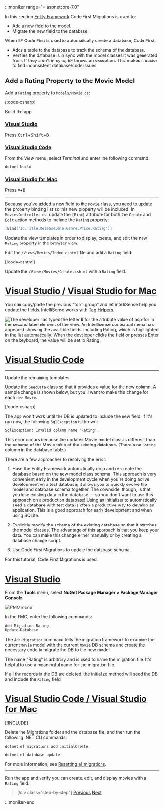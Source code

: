 :::moniker range="= aspnetcore-7.0"

In this section [Entity Framework](/ef/core/get-started/aspnetcore/new-db) Code First Migrations is used to:

* Add a new field to the model.
* Migrate the new field to the database.

When EF Code First is used to automatically create a database, Code First:

* Adds a table to the database to  track the schema of the database.
* Verifies the database is in sync with the model classes it was generated from. If they aren't in sync, EF throws an exception. This makes it easier to find inconsistent database/code issues.

## Add a Rating Property to the Movie Model

Add a `Rating` property to `Models/Movie.cs`:

[!code-csharp[](~/tutorials/first-mvc-app/start-mvc/sample/MvcMovie70/Models/Movie.cs?name=snippet_AddRating&highlight=19)]

Build the app

### [Visual Studio](#tab/visual-studio)

Press <kbd>Ctrl</kbd>+<kbd>Shift</kbd>+<kbd>B</kbd>

### [Visual Studio Code](#tab/visual-studio-code)

From the *View* menu, select *Terminal* and enter the following command:

```dotnetcli
dotnet build
```

### [Visual Studio for Mac](#tab/visual-studio-mac)

Press <kbd>⌘</kbd>+<kbd>B</kbd>

---

Because you've added a new field to the `Movie` class, you need to update the property binding list so this new property will be included. In `MoviesController.cs`, update the `[Bind]` attribute for both the `Create` and `Edit` action methods to include the `Rating` property:

```csharp
[Bind("Id,Title,ReleaseDate,Genre,Price,Rating")]
```

Update the view templates in order to display, create, and edit the new `Rating` property in the browser view.

Edit the `/Views/Movies/Index.cshtml` file and add a `Rating` field:

[!code-cshtml[](~/tutorials/first-mvc-app/start-mvc/sample/MvcMovie70/Views/Movies/IndexGenreRating.cshtml?highlight=16-18,38-40&range=24-72)]

Update the `/Views/Movies/Create.cshtml` with a `Rating` field.

# [Visual Studio / Visual Studio for Mac](#tab/visual-studio+visual-studio-mac)

You can copy/paste the previous "form group" and let intelliSense help you update the fields. IntelliSense works with [Tag Helpers](xref:mvc/views/tag-helpers/intro).

![The developer has typed the letter R for the attribute value of asp-for in the second label element of the view. An Intellisense contextual menu has appeared showing the available fields, including Rating, which is highlighted in the list automatically. When the developer clicks the field or presses Enter on the keyboard, the value will be set to Rating.](~/tutorials/first-mvc-app/new-field/_static/cr.png)

# [Visual Studio Code](#tab/visual-studio-code)

<!-- This tab intentionally left blank. -->

---

Update the remaining templates.

Update the `SeedData` class so that it provides a value for the new column. A sample change is shown below, but you'll want to make this change for each `new Movie`.

[!code-csharp[](~/tutorials/first-mvc-app/start-mvc/sample/MvcMovie70/Models/SeedDataRating.cs?name=snippet_SeedRating&highlight=6)]

The app won't work until the DB is updated to include the new field. If it's run now, the following `SqlException` is thrown:

`SqlException: Invalid column name 'Rating'.`

This error occurs because the updated Movie model class is different than the schema of the Movie table of the existing database. (There's no `Rating` column in the database table.)

There are a few approaches to resolving the error:

1. Have the Entity Framework automatically drop and re-create the database based on the new model class schema. This approach is very convenient early in the development cycle when you're doing active development on a test database; it allows you to quickly evolve the model and database schema together. The downside, though, is that you lose existing data in the database — so you don't want to use this approach on a production database! Using an initializer to automatically seed a database with test data is often a productive way to develop an application. This is a good approach for early development and when using SQLite.

2. Explicitly modify the schema of the existing database so that it matches the model classes. The advantage of this approach is that you keep your data. You can make this change either manually or by creating a database change script.

3. Use Code First Migrations to update the database schema.

For this tutorial, Code First Migrations is used.

# [Visual Studio](#tab/visual-studio)

From the **Tools** menu, select **NuGet Package Manager > Package Manager Console**.

  ![PMC menu](~/tutorials/first-mvc-app/adding-model/_static/pmc.png)

In the PMC, enter the following commands:

```PowerShell
Add-Migration Rating
Update-Database
```

The `Add-Migration` command tells the migration framework to examine the current `Movie` model with the current `Movie` DB schema and create the necessary code to migrate the DB to the new model.

The name "Rating" is arbitrary and is used to name the migration file. It's helpful to use a meaningful name for the migration file.

If all the records in the DB are deleted, the initialize method will seed the DB and include the `Rating` field.

# [Visual Studio Code / Visual Studio for Mac](#tab/visual-studio-code+visual-studio-mac)

[!INCLUDE[](~/includes/RP-mvc-shared/sqlite-warn.md)]

Delete the Migrations folder and the database file, and then run the following .NET CLI commands:

```dotnetcli
dotnet ef migrations add InitialCreate
```

```dotnetcli
dotnet ef database update
```

For more information, see [Resetting all migrations](/ef/core/managing-schemas/migrations/managing?tabs=dotnet-core-cli#resetting-all-migrations).

---
<!-- End of VS tabs -->

Run the app and verify you can create, edit, and display movies with a `Rating` field.

> [!div class="step-by-step"]
> [Previous](~/tutorials/first-mvc-app/search.md)
> [Next](~/tutorials/first-mvc-app/validation.md)

:::moniker-end
